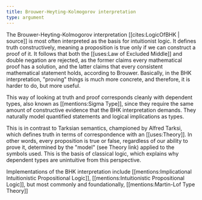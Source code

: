 ```yaml
---
title: Brouwer-Heyting-Kolmogorov interpretation
type: argument
---
```


The Brouwer-Heyting-Kolmogorov interpretation [[cites:LogicOfBHK | source]] is most often interpreted as the basis for intuitionist logic. It defines truth constructively, meaning a proposition is true only if we can construct a proof of it. It follows that both the [[uses:Law of Excluded Middle]] and double negation are rejected, as the former claims every mathematical proof has a solution, and the latter claims that every consistent mathematical statement holds, according to Brouwer. Basically, in the BHK interpretation, "proving" things is much more concrete, and therefore, it is harder to do, but more useful.

This way of looking at truth and proof corresponds cleanly with dependent types, also known as [[mentions:Sigma Type]], since they require the same amount of constructive evidence that the BHK interpretation demands. They naturally model quantified statements and logical implications as types. 

This is in contrast to Tarksian semantics, championed by Alfred Tarksi, which defines truth in terms of correspondence with an [[uses:Theory]]. In other words, every proposition is true or false, regardless of our ability to prove it, determined by the "model" (see Theory link) applied to the symbols used. This is the basis of classical logic, which explains why dependent types are unintuitive from this perspective. 

Implementations of the BHK interpretation include [[mentions:Implicational Intuitionistic Propositional Logic]], [[mentions:Intuitionistic Propositional Logic]], but most commonly and foundationally, [[mentions:Martin-Lof Type Theory]]

